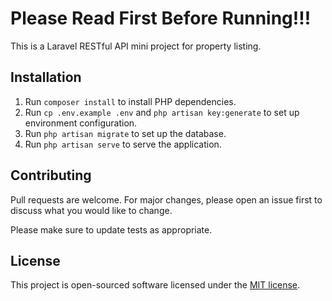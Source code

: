 # Please Read First Before Running!!!

This is a Laravel RESTful API mini project for property listing.

## Installation

1. Run `composer install` to install PHP dependencies.
2. Run `cp .env.example .env` and `php artisan key:generate` to set up environment configuration.
3. Run `php artisan migrate` to set up the database.
4. Run `php artisan serve` to serve the application.

## Contributing

Pull requests are welcome. For major changes, please open an issue first
to discuss what you would like to change.

Please make sure to update tests as appropriate.

## License

This project is open-sourced software licensed under the [MIT license](https://opensource.org/licenses/MIT).
